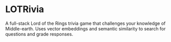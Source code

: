 # LOTRivia
A full-stack Lord of the Rings trivia game that challenges your knowledge of Middle-earth. Uses vector embeddings and semantic similarity to search for questions and grade responses.
